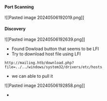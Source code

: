 #### Port Scanning
![[Pasted image 20240506192019.png]]
#### Discovery

![[Pasted image 20240506192639.png]]

- Found Dowload button that seems to be LFI 
- Try to download host file using LFI 

```
http://mailing.htb/download.php?file=../../windows/system32/drivers/etc/hosts
```

- we can able to pull it


![[Pasted image 20240506192858.png]]

- 